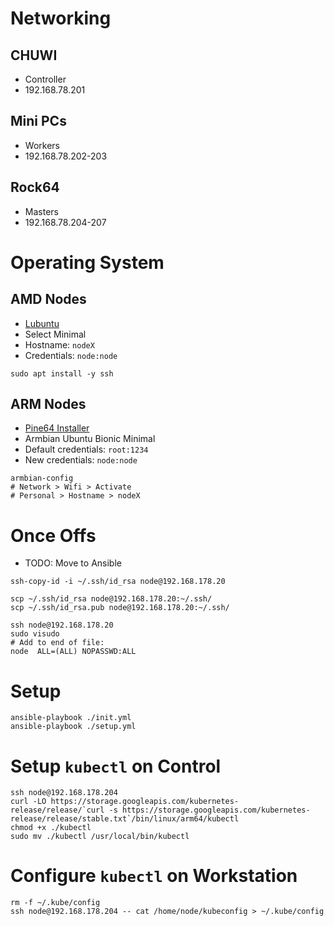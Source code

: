 # Networking

## CHUWI
- Controller
- 192.168.78.201

## Mini PCs
- Workers
- 192.168.78.202-203

## Rock64
- Masters
- 192.168.78.204-207

# Operating System

## AMD Nodes
- [Lubuntu](http://cdimage.ubuntu.com/lubuntu/releases/18.04/release/lubuntu-18.04.3-desktop-amd64.iso)
- Select Minimal
- Hostname: `nodeX`
- Credentials: `node:node`

```shell script
sudo apt install -y ssh
```

## ARM Nodes
- [Pine64 Installer](https://github.com/pine64dev/PINE64-Installer)
- Armbian Ubuntu Bionic Minimal
- Default credentials: `root:1234`
- New credentials: `node:node`
```shell script
armbian-config
# Network > Wifi > Activate
# Personal > Hostname > nodeX
```

# Once Offs
- TODO: Move to Ansible
```shell script
ssh-copy-id -i ~/.ssh/id_rsa node@192.168.178.20

scp ~/.ssh/id_rsa node@192.168.178.20:~/.ssh/
scp ~/.ssh/id_rsa.pub node@192.168.178.20:~/.ssh/

ssh node@192.168.178.20
sudo visudo
# Add to end of file:
node  ALL=(ALL) NOPASSWD:ALL
```

# Setup
```shell script
ansible-playbook ./init.yml
ansible-playbook ./setup.yml
```

# Setup `kubectl` on Control
```shell script
ssh node@192.168.178.204
curl -LO https://storage.googleapis.com/kubernetes-release/release/`curl -s https://storage.googleapis.com/kubernetes-release/release/stable.txt`/bin/linux/arm64/kubectl
chmod +x ./kubectl
sudo mv ./kubectl /usr/local/bin/kubectl
```

# Configure `kubectl` on Workstation
```shell script
rm -f ~/.kube/config
ssh node@192.168.178.204 -- cat /home/node/kubeconfig > ~/.kube/config
```

